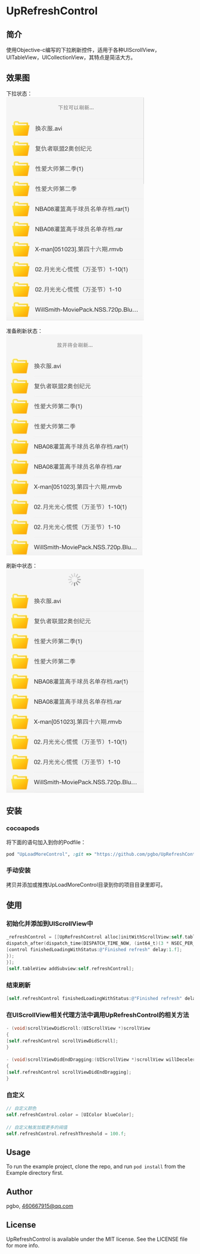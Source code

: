 # UpRefreshControl

## 简介

使用Objective-c编写的下拉刷新控件，适用于各种UIScrollView，UITableView，UICollectionView，其特点是简洁大方。

## 效果图
下拉状态：  
![下拉可以刷新...](/Snapshoot/snapshoot_0.jpg)

准备刷新状态：    
![释放将会刷新...](/Snapshoot/snapshoot_1.jpg)

刷新中状态：    
![刷新中...](/Snapshoot/snapshoot_2.jpg)

## 安装
### cocoapods
将下面的语句加入到你的Podfile：
```ruby
pod "UpLoadMoreControl", :git => "https://github.com/pgbo/UpRefreshControl.git"
```

### 手动安装
拷贝并添加或推拽UpLoadMoreControl目录到你的项目目录里即可。

## 使用
### 初始化并添加到UIScrollView中
```` objective-c
_refreshControl = [[UpRefreshControl alloc]initWithScrollView:self.tableView action:^(UpRefreshControl *control){
dispatch_after(dispatch_time(DISPATCH_TIME_NOW, (int64_t)(3 * NSEC_PER_SEC)), dispatch_get_main_queue(), ^{
[control finishedLoadingWithStatus:@"Finished refresh" delay:1.f];
});
}];
[self.tableView addSubview:self.refreshControl];
````

### 结束刷新
```` objective-c
[self.refreshControl finishedLoadingWithStatus:@"Finished refresh" delay:1.f];
````

### 在UIScrollView相关代理方法中调用UpRefreshControl的相关方法
```` objective-c
- (void)scrollViewDidScroll:(UIScrollView *)scrollView
{
[self.refreshControl scrollViewDidScroll];
}

- (void)scrollViewDidEndDragging:(UIScrollView *)scrollView willDecelerate:(BOOL)decelerate
{
[self.refreshControl scrollViewDidEndDragging];
}
````

### 自定义
```` objective-c
// 自定义颜色
self.refreshControl.color = [UIColor blueColor];

// 自定义触发加载更多的阀值
self.refreshControl.refreshThreshold = 100.f;
````

## Usage

To run the example project, clone the repo, and run `pod install` from the Example directory first.

## Author

pgbo, 460667915@qq.com

## License

UpRefreshControl is available under the MIT license. See the LICENSE file for more info.
